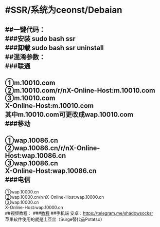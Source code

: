#SSR/系统为ceonst/Debaian<br>
====
##一键代码：<br>
###安装 sudo bash ssr<br>
###卸载 sudo bash ssr uninstall<br>
##混淆参数：<br>
###联通<br>
------
①m.10010.com<br>
②m.10010.com/r/nX-Online-Host:m.10010.com<br>
③m.10010.com<br>
X-Online-Host:m.10010.com<br>
其中m.10010.com可更改成wap.10010.com<br>
###移动<br>
------
①wap.10086.cn<br>
②wap.10086.cn/r/nX-Online-Host:wap.10086.cn<br>
③wap.10086.cn<br>
X-Online-Host:wap.10086.cn<br>
###电信<br>
------
①wap.10000.cn<br>
②wap.10000.cn/r/nX-Online-Host:wap.10000.cn<br>
③wap.10000.cn<br>
X-Online-Host:wap.10000.cn<br>
##视频教程：
###[教程](http://wap.youshixiu.com/video/play/8b890d9334734609d964cd3739e13c02?plg_nld=1&plg_uin=1&plg_nld=1&plg_usr=1&plg_vkey=1&plg_dev=1)
##手机端
安卓：https://telegram.me/shadowsocksr<br>
苹果软件使用的就是土豆丝（Surge替代品Potatso）<br>
